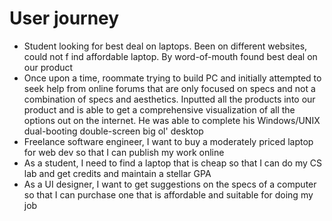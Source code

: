 # User journey
* Student looking for best deal on laptops. Been on different websites, could not f
ind affordable laptop. By word-of-mouth found best deal on our product
* Once upon a time, roommate trying to build PC and initially attempted to seek help from online forums that are only focused on specs and not a combination of specs and aesthetics. Inputted all the products into our product and is able to get a comprehensive visualization of all the options out on the internet. He was able to complete his Windows/UNIX dual-booting double-screen big ol' desktop
* Freelance software engineer, I want to buy a moderately priced laptop for web dev so that I can publish my work online
* As a student, I need to find a laptop that is cheap so that I can do my CS lab and get credits and maintain a stellar GPA
* As a UI designer, I want to get suggestions on the specs of a computer so that I can purchase one that is affordable and suitable for doing my job
